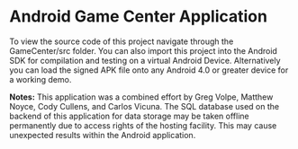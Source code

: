 Android Game Center Application
=======
To view the source code of this project navigate through the GameCenter/src folder.  You can also import this project
into the Android SDK for compilation and testing on a virtual Android Device.  Alternatively you can load the signed APK
file onto any Android 4.0 or greater device for a working demo.

**Notes:** 
This application was a combined effort by Greg Volpe, Matthew Noyce, Cody Cullens, and Carlos Vicuna.
The SQL database used on the backend of this application for data storage may be taken offline permanently due to access
rights of the hosting facility.  This may cause unexpected results within the Android application.

